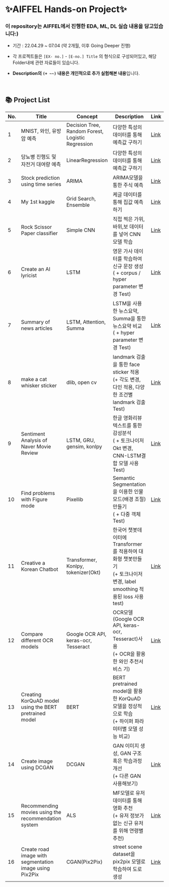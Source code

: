 
# ✨AIFFEL Hands-on Project✨   


### 이 repository는 AIFFEL에서 진행한 EDA, ML, DL 실습 내용을 담고있습니다:)  

- 기간 : 22.04.29 ~ 07.04 (약 2개월, 이후 Going Deeper 진행)

- 각 프로젝트들은 `[EX- no.]` - `[E-no.] Title` 의 형식으로 구성되어있고, 해당 Folder내에 관련 자료들이 있습니다. 

- **Description의 `(+ ~~)` 내용은 개인적으로 추가 실험해본 내용**입니다. 
    
</br>

##  📚 **Project List**  

| **No.**  | **Title** | **Concept** | **Description** | **Link** |
| ------ | ------ | ------ |----------- |----------- |
|1| MNIST, 와인, 유방암 예측 | Decision Tree, Random Forest, Logistic Regression | 다양한 특성의 데이터를 통해 예측값 구하기 | [Link](https://github.com/Chabbbbbo/EXPLORATION/blob/main/EXPLORATION_1.ipynb) |
|2| 당뇨병 진행도 및 자전거 대여량 예측 | LinearRegression  | 다양한 특성의 데이터를 통해 예측값 구하기 | [Link](https://github.com/Chabbbbbo/EXPLORATION/blob/main/EX-2/EXPLORATION_2.%EC%8B%A4%EC%8A%B5.ipynb) |
|3|Stock prediction using time series| ARIMA | ARIMA모델을 통한 주식 예측 | [Link](https://github.com/Chabbbbbo/EXPLORATION/blob/main/EX-3/%5BE_03%5DStock_prediction_using_time_series.ipynb) |
| 4 | My 1st kaggle | Grid Search, Ensemble | 케글 데이터를 통해 집값 예측하기 | [Link](https://github.com/Chabbbbbo/EXPLORATION/blob/main/EX-4/%5BE-04%5DMy%201st%20kaggle.ipynb) |
| 5 | Rock Scissor Paper classifier | Simple CNN | 직접 찍은 가위,바위,보 데이터를 넣어 CNN 모델 학습 | [Link](https://github.com/Chabbbbbo/EXPLORATION/blob/main/EX-5/%5BE_05%5DRock_Scissor_Paper_classifier.ipynb) |
| 6 | Create an AI lyricist | LSTM | 영문 가사 데이터를 학습하여 신규 문장 생성</br>( + corpus / hyper parameter 변경 Test)| [Link](https://github.com/Chabbbbbo/EXPLORATION/blob/main/EX-6/%5BE-06%5DCreate%20an%20%20AI%20lyricist.ipynb) |
| 7 | Summary of news articles | LSTM, Attention, Summa | LSTM을 사용한 뉴스요약, Summa을 통한 뉴스요약 비교</br>( + hyper parameter 변경 Test) | [Link](https://github.com/Chabbbbbo/EXPLORATION/blob/main/EX-7/%5BE-07%5DSummary%20of%20news%20articles.ipynb) |
| 8 | make a cat whisker sticker | dlib, open cv | landmark 검출을 통한 face  sticker 적용</br>(+ 각도 변경, 다인 적용, 다양한 조건별 landmark 검출 Test) | [Link](https://github.com/Chabbbbbo/EXPLORATION/blob/main/EX-8/%5BE-08%5Dmake%20a%20cat%20whisker%20sticker.ipynb) |
| 9 | Sentiment Analysis of Naver Movie Review | LSTM, GRU, gensim, konlpy | 한글 영화리뷰 텍스트를 통한 감성분석</br>( + 토크나이저 Okt 변경, CNN-LSTM결합 모델 사용 Test) | [Link](https://github.com/Chabbbbbo/EXPLORATION/blob/main/EX-9/%5BEX-09%5DSentiment%20Analysis%20of%20Naver%20Movie%20Review.ipynb) |
| 10 | Find problems with Figure mode | Pixellib | Semantic Segmentation을 이용한 인물모드(배경 조절) 만들기</br>( + 다중 객체 Test) | [Link](https://github.com/Chabbbbbo/EXPLORATION/blob/main/EX-10/%5BE-10%5D%20Find%20problems%20with%20Figure%20mode.ipynb) |
| 11 | Creative a Korean Chatbot | Transformer, Konlpy, tokenizer(Okt) | 한국어 챗봇데이터에 Transformer를 적용하여 대화형 챗봇만들기</br> (+ 토크나이저 변경, label smoothing 적용된 loss 사용 test) | [Link](https://github.com/Chabbbbbo/EXPLORATION/blob/main/EX-11/%5BE-11%5D%20Creative%20a%20Korean%20Chatbot.ipynb) |
| 12 | Compare different OCR models | Google OCR API, keras-ocr, Tesseract | OCR모델(Google OCR API, keras-ocr, Tesseract)사용 </br> (+ OCR을 활용한 와인 추천서비스 기) | [Link](https://github.com/Chabbbbbo/EXPLORATION/blob/main/EX-12/%5BE-12%5DCompare%20different%20OCR%20models.ipynb) |
| 13 | Creating KorQuAD model using the BERT pretrained model | BERT | BERT pretrained model을 활용한 KorQuAD 모델을 정상적으로 학습 </br> (+ 하이퍼 파라미터별 모델 성능 비교) | [Link](https://github.com/Chabbbbbo/EXPLORATION/blob/main/EX-13/%5BE-13%5D%20Creating%20KorQuAD%20model%20using%20the%20BERT%20pretrained%20model.ipynb.ipynb) |
| 14 | Create image using DCGAN | DCGAN | GAN 이미지 생성, GAN 구조 혹은 학습과정 개선 </br> (+ 다른 GAN 사용해보기) | [Link](https://github.com/Chabbbbbo/EXPLORATION/blob/main/EX-14/%5BE-14%5DCreate%20image%20using%20DCGAN.ipynb) |
| 15 | Recommending movies using the recommendation system | ALS | MF모델로 유저데이터를 통해 영화 추천 </br> (+ 유저 정보가 없는 신규 유저를 위해 연령별 추천) | [Link](https://github.com/Chabbbbbo/EXPLORATION/blob/main/EX-15/%5BE-15%5D%20Recommending%20movies%20using%20the%20recommendation%20system.ipynb) |
| 16 | Create road image with segmentation image using Pix2Pix | CGAN(Pix2Pix) | street scene dataset을 pix2pix 모델로 학습하여 도로 생성 | [Link](https://nbviewer.org/github/Chabbbbbo/EXPLORATION/blob/main/EX-16/%5BE-16%5DCreate%20road%20image%20with%20segmentation%20image%20using%20Pix2Pix.ipynb) |
